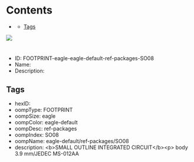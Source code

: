 



Contents
========

* [](#)
	* [Tags](#tags)
  
![][im]
# 

- ID: FOOTPRINT-eagle-eagle-default-ref-packages-SO08
- Name: 
- Description: 

## Tags

- hexID: 
- oompType: FOOTPRINT
- oompSize: eagle
- oompColor: eagle-default
- oompDesc: ref-packages
- oompIndex: SO08
- oompName: eagle-default/ref-packages/SO08
- description: &lt;b&gt;SMALL OUTLINE INTEGRATED CIRCUIT&lt;/b&gt;&lt;p&gt;&#xD;
body 3.9 mm/JEDEC MS-012AA



[im]: image.png
